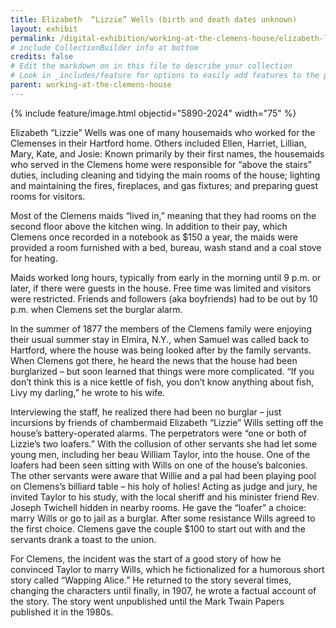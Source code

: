 ```yaml
---
title: Elizabeth  “Lizzie” Wells (birth and death dates unknown)
layout: exhibit
permalink: /digital-exhibition/working-at-the-clemens-house/elizabeth-lizzie-wells.html
# include CollectionBuilder info at bottom
credits: false
# Edit the markdown on in this file to describe your collection
# Look in _includes/feature for options to easily add features to the page
parent: working-at-the-clemens-house
---
```


{% include feature/image.html objectid="5890-2024" width="75" %}

Elizabeth “Lizzie” Wells was one of many housemaids who worked for the Clemenses in their Hartford home. Others included Ellen, Harriet, Lillian, Mary, Kate, and Josie: Known primarily by their first names, the housemaids who served in the Clemens home were responsible for “above the stairs” duties, including cleaning and tidying the main rooms of the house; lighting and maintaining the fires, fireplaces, and gas fixtures; and preparing guest rooms for visitors.  

Most of the Clemens maids “lived in,” meaning that they had rooms on the second floor above the kitchen wing.  In addition to their pay, which Clemens once recorded in a notebook as $150 a year, the maids were provided a room furnished with a bed, bureau, wash stand and a coal stove for heating.  

Maids worked long hours, typically from early in the morning until 9 p.m. or later, if there were guests in the house.  Free time was limited and visitors were restricted. Friends and followers (aka boyfriends) had to be out by 10 p.m. when Clemens set the burglar alarm. 

In the summer of 1877 the members of the Clemens family were enjoying their usual summer stay in Elmira, N.Y., when Samuel was called back to Hartford, where the house was being looked after by the family servants. When Clemens got there, he heard the news that the house had been burglarized – but soon learned that things were more complicated. “If you don’t think this is a nice kettle of fish, you don’t know anything about fish, Livy my darling,” he wrote to his wife.

Interviewing the staff, he realized there had been no burglar – just incursions by friends of chambermaid Elizabeth “Lizzie” Wills setting off the house’s battery-operated alarms. The perpetrators were “one or both of Lizzie’s two loafers.” With the collusion of other servants she had let some young men, including her beau William Taylor, into the house. One of the loafers had been seen sitting with Wills on one of the house’s balconies. The other servants were aware that Willie and a pal had been playing pool on Clemens’s billiard table – his holy of holies!  Acting as judge and jury, he invited Taylor to his study, with the local sheriff and his minister friend Rev. Joseph Twichell hidden in nearby rooms. He gave the “loafer” a choice: marry Wills or go to jail as a burglar. After some resistance Wills agreed to the first choice. Clemens gave the couple $100 to start out with and the servants drank a toast to the union.

For Clemens, the incident was the start of a good story of how he convinced Taylor to marry Wills, which he fictionalized for a humorous short story called “Wapping Alice.” He returned to the story several times, changing the characters until finally, in 1907, he wrote a factual account of the story.  The story went unpublished until the Mark Twain Papers published it in the 1980s.
